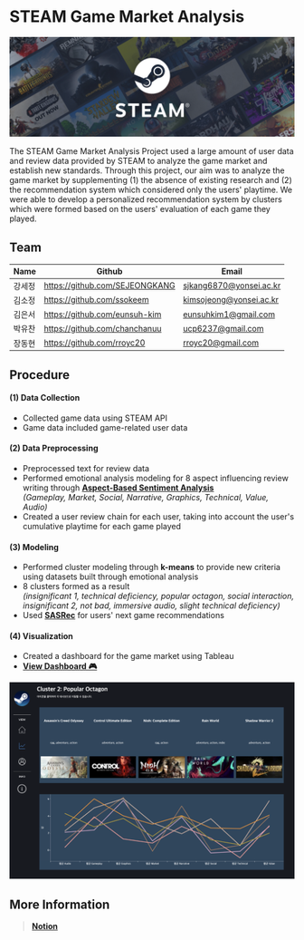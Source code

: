 # STEAM Game Market Analysis

<p align="center"><img src = "./images/main.png"></p>

The STEAM Game Market Analysis Project used a large amount of user data and review data provided by STEAM to analyze the game market and establish new standards.  Through this project, our aim was to analyze the game market by supplementing (1) the absence of existing research and (2) the recommendation system which considered only the users' playtime. We were able to develop a personalized recommendation system by clusters which were formed based on the users' evaluation of each game they played.

## Team

| Name   | Github                         | Email  |
| ------ | ------------------------------ | --------- |
| 강세정 | https://github.com/SEJEONGKANG | sjkang6870@yonsei.ac.kr |
| 김소정 | https://github.com/ssokeem     | kimsojeong@yonsei.ac.kr |
| 김은서 | https://github.com/eunsuh-kim  | eunsuhkim1@gmail.com |
| 박유찬 | https://github.com/chanchanuu  | ucp6237@gmail.com |
| 장동현 | https://github.com/rroyc20     | rroyc20@gmail.com |

## Procedure

#### (1) Data Collection

- Collected game data using STEAM API
- Game data included game-related user data

#### (2) Data Preprocessing

- Preprocessed text for review data
- Performed emotional analysis modeling for 8 aspect influencing review writing through **[Aspect-Based Sentiment Analysis](https://huggingface.co/yangheng/deberta-v3-base-absa-v1.1)** </br>
  _(Gameplay, Market, Social, Narrative, Graphics, Technical, Value, Audio)_
- Created a user review chain for each user, taking into account the user's cumulative playtime for each game played

#### (3) Modeling

- Performed cluster modeling through **k-means** to provide new criteria using datasets built through emotional analysis
- 8 clusters formed as a result </br>
  _(insignificant 1, technical deficiency, popular octagon, social interaction, insignificant 2, not bad, immersive audio, slight technical deficiency)_
- Used **[SASRec](https://github.com/kang205/SASRec)** for users' next game recommendations

#### (4) Visualization

- Created a dashboard for the game market using Tableau
- [**View Dashboard 🎮**](https://public.tableau.com/app/profile/eunsuh.kim/viz/SteamGameMarketAnalysis/SteamDashboard0)

<p align="center"><img src = "./images/screen.png"></p>


## More Information

> [**Notion**](https://www.notion.so/eunsuh-kim/Steam-43028b0589a04d9e83647d6404377fc5?pvs=4)
